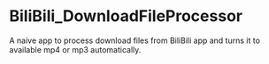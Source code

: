 # BiliBili_DownloadFileProcessor
A naive app to process download files from BiliBili app and turns it to available mp4 or mp3 automatically.

